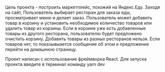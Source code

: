 Цель проекта - построить маркетплейс, похожий на Яндекс.Еду. Заходя на сайт, Пользователь выбирает ресторан для заказа еды, просматривает меню и делает заказ.
Пользователь может добавить товар в корзину и установить необходимое количество товаров или удалить товар из корзины.
Если в корзине уже есть добавленные товары из другого ресторана, пользователю будет предложено очистить корзину. Добавить товары из разных ресторанов нельзя.
Если товаров нет, то показывыается сообщение об этом и предложение перейти на домашнюю страницу.

Проект написан с использование фреймворка React.
Для запуска проекта введите в терминал команду yarn dev
